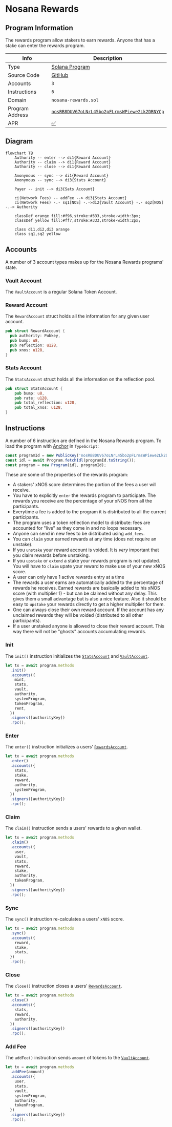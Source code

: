 # Nosana Rewards <Badge type="tip" text="mainnet" vertical="middle" />

## Program Information

The rewards program allow stakers to earn rewards. Anyone that has a stake can
enter the rewards program.

| Info            | Description                                                                                                                      |
|-----------------|----------------------------------------------------------------------------------------------------------------------------------|
| Type            | [Solana Program](https://docs.solana.com/developing/programming-model/overview)                                                  |
| Source Code     | [GitHub](https://github.com/nosana-ci/nosana-programs)                                                                           |
| Accounts        | `3`                                                                                                                              |
| Instructions    | `6`                                                                                                                              |
| Domain          | `nosana-rewards.sol`                                                                                                             |
| Program Address | [`nosRB8DUV67oLNrL45bo2pFLrmsWPiewe2Lk2DRNYCp`](https://explorer.solana.com/address/nosRB8DUV67oLNrL45bo2pFLrmsWPiewe2Lk2DRNYCp) |
| APR             | [✅](https://www.apr.dev/program/nosRB8DUV67oLNrL45bo2pFLrmsWPiewe2Lk2DRNYCp)                                                     |

## Diagram

```mermaid
flowchart TB
    Authority -- enter --> di1{Reward Account}
    Authority -- claim --> di1{Reward Account}
    Authority -- close --> di1{Reward Account}
    
    Anonymous -- sync --> di1{Reward Account}
    Anonymous -- sync --> di3{Stats Account}

    Payer -- init --> di3{Sats Account}

    ci(Network Fees) -- addFee --> di3{Stats Account}
    ci(Network Fees) -.- sq1[NOS] -.->di2{Vault Account} -.- sq2[NOS] -.-> Authority
    
    classDef orange fill:#f96,stroke:#333,stroke-width:3px;
    classDef yellow fill:#ff7,stroke:#333,stroke-width:2px;

    class di1,di2,di3 orange
    class sq1,sq2 yellow
```

## Accounts

A number of 3 account types makes up for the Nosana Rewards programs' state.

### Vault Account

The `VaultAccount` is a regular Solana Token Account.

### Reward Account

The `RewardAccount` struct holds all the information for any given user account.

```rust
pub struct RewardAccount {
  pub authority: Pubkey,
  pub bump: u8,
  pub reflection: u128,
  pub xnos: u128,
}
```

### Stats Account

The `StatsAccount` struct holds all the information on the reflection pool.

```rust
pub struct StatsAccount {
    pub bump: u8,
    pub rate: u128,
    pub total_reflection: u128,
    pub total_xnos: u128,
}
```

## Instructions

A number of 6 instruction are defined in the Nosana Rewards program.
To load the program with [Anchor](https://coral-xyz.github.io/anchor/ts/index.html) in `TypeScript`:

```typescript
const programId = new PublicKey('nosRB8DUV67oLNrL45bo2pFLrmsWPiewe2Lk2DRNYCp');
const idl = await Program.fetchIdl(programId.toString());
const program = new Program(idl, programId);
```

These are some of the properties of the rewards program:

- A stakers' xNOS score determines the portion of the fees a user will receive.
- You have to explicitly `enter` the rewards program to participate. The rewards
  you receive are the percentage of your xNOS from all the participants.
- Everytime a fee is added to the program it is distributed to all the current
  participants.
- The program uses a token reflection model to distribute: fees are accounted
  for "live" as they come in and no loops necessary.
- Anyone can send in new fees to be distributed using `add_fees`.
- You can `claim` your earned rewards at any time (does not require an
  unstake).
- If you `unstake` your reward account is voided. It is _very_ important that
  you claim rewards before unstaking.
- If you `upstake` or `extend` a stake your rewards program is not updated. You
  will have to `claim` upate your reward to make use of your new xNOS score.
- A user can only have 1 active rewards entry at a time
- The rewards a user earns are automatically added to the percentage of rewards
  he receives. Earned rewards are basically added to his xNOS score (with
  multiplier 1) - but can be claimed without any delay. This gives them a small
  advantage but is also a nice feature. Also it should be easy to `upstake` your
  rewards directly to get a higher multiplier for them.
- One can always close their own reward account. If the account has any
  unclaimed rewards they will be voided (distributed to all other participants).
- If a user unstaked anyone is allowed to close their reward account. This way
  there will not be "ghosts" accounts accumulating rewards.

### Init

The `init()` instruction initializes the [`StatsAccount`](#stats-account) 
and [`VaultAccount`](#vault-account).

```typescript
let tx = await program.methods
  .init()
  .accounts({
    mint,
    stats,
    vault,
    authority,
    systemProgram,
    tokenProgram,
    rent,
  })
  .signers([authorityKey])
  .rpc();
```

### Enter

The `enter()` instruction initializes a users' [`RewardsAccount`](#reward-account).

```typescript
let tx = await program.methods
  .enter()
  .accounts({
    stats,
    stake,
    reward,
    authority,
    systemProgram,
  })
  .signers([authorityKey])
  .rpc();
```

### Claim

The `claim()` instruction sends a users' rewards to a given wallet.

```typescript
let tx = await program.methods
  .claim()
  .accounts({
    user,
    vault,
    stats,
    reward,
    stake,
    authority,
    tokenProgram,
  })
  .signers([authorityKey])
  .rpc();
```

### Sync

The `sync()` instruction re-calculates a users' `xNOS` score.

```typescript
let tx = await program.methods
  .sync()
  .accounts({
    reward,
    stake,
    stats,
  })
  .rpc();
```

### Close

The `close()` instruction closes a users' [`RewardsAccount`](#reward-account).

```typescript
let tx = await program.methods
  .close()
  .accounts({
    stats,
    reward,
    authority,
  })
  .signers([authorityKey])
  .rpc();
```

### Add Fee

The `addFee()` instruction sends `amount` of tokens to the [`VaultAccount`](#vault-account).

```typescript
let tx = await program.methods
  .addFee(amount)
  .accounts({
    user,
    stats,
    vault,
    systemProgram,
    authority,
    tokenProgram,
  })
  .signers([authorityKey])
  .rpc();
```
